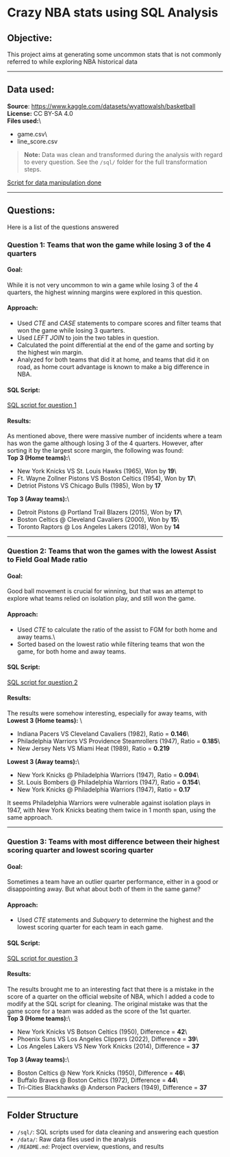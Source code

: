 # Crazy NBA stats using SQL Analysis

## Objective:

This project aims at generating some uncommon stats that is not commonly referred to while exploring NBA historical data

------------------------------------------------------------------------

## Data used:

**Source**: <https://www.kaggle.com/datasets/wyattowalsh/basketball>\
**License:** CC BY-SA 4.0\
**Files used:**\
- game.csv\
- line_score.csv

> **Note:** Data was clean and transformed during the analysis with regard to every question. See the `/sql/` folder for the full transformation steps.

[Script for data manipulation done](SQL/Data_cleaning.sql)

------------------------------------------------------------------------

## Questions:

Here is a list of the questions answered

### Question 1: Teams that won the game while losing 3 of the 4 quarters

#### Goal:

While it is not very uncommon to win a game while losing 3 of the 4 quarters, the highest winning margins were explored in this question.

#### Approach:

-   Used *CTE* and *CASE* statements to compare scores and filter teams that won the game while losing 3 quarters.
-   Used *LEFT JOIN* to join the two tables in question.
-   Calculated the point differential at the end of the game and sorting by the highest win margin.
-   Analyzed for both teams that did it at home, and teams that did it on road, as home court advantage is known to make a big difference in NBA.

#### SQL Script:

[SQL script for question 1](SQL/Question_1.sql)

#### Results:

As mentioned above, there were massive number of incidents where a team has won the game although losing 3 of the 4 quarters. However, after sorting it by the largest score margin, the following was found:\
**Top 3 (Home teams):**\
- New York Knicks VS St. Louis Hawks (1965), Won by **19**\
- Ft. Wayne Zollner Pistons VS Boston Celtics (1954), Won by **17**\
- Detriot Pistons VS Chicago Bulls (1985), Won by **17**

**Top 3 (Away teams):**\
- Detroit Pistons \@ Portland Trail Blazers (2015), Won by **17**\
- Boston Celtics \@ Cleveland Cavaliers (2000), Won by **15**\
- Toronto Raptors \@ Los Angeles Lakers (2018), Won by **14**

------------------------------------------------------------------------

### Question 2: Teams that won the games with the lowest Assist to Field Goal Made ratio

#### Goal:

Good ball movement is crucial for winning, but that was an attempt to explore what teams relied on isolation play, and still won the game.

#### Approach:

-   Used *CTE* to calculate the ratio of the assist to FGM for both home and away teams.\
-   Sorted based on the lowest ratio while filtering teams that won the game, for both home and away teams.

#### SQL Script:

[SQL script for question 2](SQL/Question_2.sql)

#### Results:

The results were somehow interesting, especially for away teams, with\
**Lowest 3 (Home teams):** \
- Indiana Pacers VS Cleveland Cavaliers (1982), Ratio = **0.146**\
- Philadelphia Warriors VS Providence Steamrollers (1947), Ratio = **0.185**\
- New Jersey Nets VS Miami Heat (1989), Ratio = **0.219**

**Lowest 3 (Away teams):**\
- New York Knicks \@ Philadelphia Warriors (1947), Ratio = **0.094**\
- St. Louis Bombers \@ Philadelphia Warriors (1947), Ratio = **0.154**\
- New York Knicks \@ Philadelphia Warriors (1947), Ratio = **0.17**

It seems Philadelphia Warriors were vulnerable against isolation plays in 1947, with New York Knicks beating them twice in 1 month span, using the same approach.

------------------------------------------------------------------------

### Question 3: Teams with most difference between their highest scoring quarter and lowest scoring quarter

#### Goal:

Sometimes a team have an outlier quarter performance, either in a good or disappointing away. But what about both of them in the same game?

#### Approach:

-   Used *CTE* statements and *Subquery* to determine the highest and the lowest scoring quarter for each team in each game.

#### SQL Script:

[SQL script for question 3](SQL/Question_3.sql)

#### Results:

The results brought me to an interesting fact that there is a mistake in the score of a quarter on the official website of NBA, which I added a code to modify at the SQL script for cleaning. The original mistake was that the game score for a team was added as the score of the 1st quarter.\
**Top 3 (Home teams):**\
- New York Knicks VS Botson Celtics (1950), Difference = **42**\
- Phoenix Suns VS Los Angeles Clippers (2022), Difference = **39**\
- Los Angeles Lakers VS New York Knicks (2014), Difference = **37**

**Top 3 (Away teams):**\
- Boston Celtics \@ New York Knicks (1950), Difference = **46**\
- Buffalo Braves \@ Boston Celtics (1972), Difference = **44**\
- Tri-Cities Blackhawks \@ Anderson Packers (1949), Difference = **37**

------------------------------------------------------------------------

## Folder Structure

-   `/sql/`: SQL scripts used for data cleaning and answering each question
-   `/data/`: Raw data files used in the analysis
-   `/README.md`: Project overview, questions, and results
